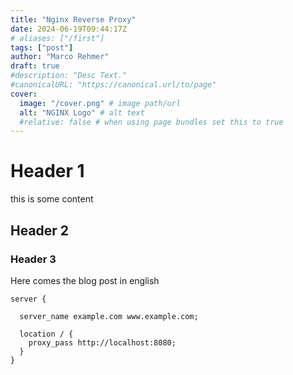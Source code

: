 ```yaml
---
title: "Nginx Reverse Proxy"
date: 2024-06-19T09:44:17Z
# aliases: ["/first"]
tags: ["post"]
author: "Marco Rehmer"
draft: true
#description: "Desc Text."
#canonicalURL: "https://canonical.url/to/page"
cover:
  image: "/cover.png" # image path/url
  alt: "NGINX Logo" # alt text
  #relative: false # when using page bundles set this to true
---
```


# Header 1

this is some content

## Header 2

### Header 3

Here comes the blog post in english

```nginx
server {

  server_name example.com www.example.com;

  location / {
    proxy_pass http://localhost:8080;
  }
}
```
